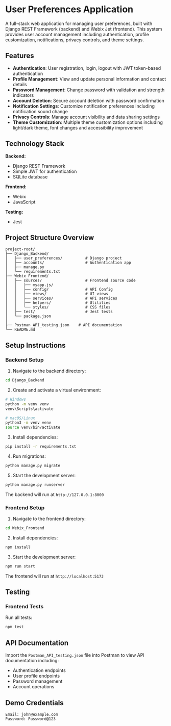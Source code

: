 


# User Preferences Application

A full-stack web application for managing user preferences, built with Django REST Framework (backend) and Webix Jet (frontend). This system provides user account management including authentication, profile customization, notifications, privacy controls, and theme settings.

## Features

- **Authentication**: User registration, login, logout with JWT token-based authentication
- **Profile Management**: View and update personal information and contact details
- **Password Management**: Change password with validation and strength indicators
- **Account Deletion**: Secure account deletion with password confirmation
- **Notification Settings**: Customize notification preferences including notification sound change
- **Privacy Controls**: Manage account visibility and data sharing settings
- **Theme Customization**: Multiple theme customization options including light/dark theme, font changes and accessibility improvement

## Technology Stack

**Backend:**
- Django REST Framework 
- Simple JWT for authentication
- SQLite database

**Frontend:**
- Webix  
- JavaScript 

**Testing:**
- Jest 

## Project Structure Overview

```
project-root/
├── Django_Backend/
│   ├── user_preferences/          # Django project
│   ├── accounts/                  # Authentication app
│   ├── manage.py
│   └── requirements.txt
├── Webix_Frontend/
│   ├── sources/                   # Frontend source code
│   │   ├── myapp.js/      
│   │   ├── config/                # API Config           
│   │   ├── views/                 # UI views
│   │   ├── services/              # API services
│   │   ├── helpers/               # Utilities
│   │   └── styles/                # CSS files
│   ├── test/                      # Jest tests
│   └── package.json
│   
├── Postman_API_testing.json    # API documentation
└── README.md
```

## Setup Instructions

### Backend Setup

1. Navigate to the backend directory:
```bash
cd Django_Backend
```

2. Create and activate a virtual environment:
```bash
# Windows
python -m venv venv
venv\Scripts\activate

# macOS/Linux
python3 -m venv venv
source venv/bin/activate
```

3. Install dependencies:
```bash
pip install -r requirements.txt
```

4. Run migrations:
```bash
python manage.py migrate
```

5. Start the development server:
```bash
python manage.py runserver
```

The backend will run at `http://127.0.0.1:8000`

### Frontend Setup

1. Navigate to the frontend directory:
```bash
cd Webix_Frontend
```

2. Install dependencies:
```bash
npm install
```

3. Start the development server:
```bash
npm run start
```

The frontend will run at `http://localhost:5173`

## Testing

### Frontend Tests

Run all tests:
```bash
npm test
```

## API Documentation

Import the `Postman_API_testing.json` file into Postman to view API documentation including:
- Authentication endpoints
- User profile endpoints
- Password management
- Account operations

## Demo Credentials

```
Email: john@example.com
Password: Password@123
```
